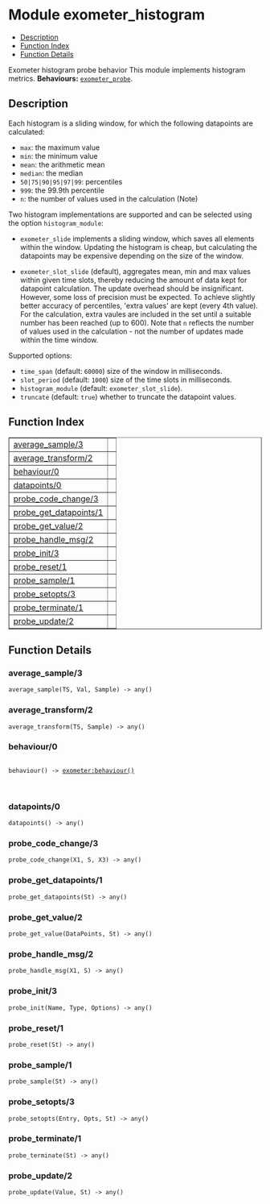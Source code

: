 

# Module exometer_histogram #
* [Description](#description)
* [Function Index](#index)
* [Function Details](#functions)


Exometer histogram probe behavior
This module implements histogram metrics.
__Behaviours:__ [`exometer_probe`](exometer_probe.md).
<a name="description"></a>

## Description ##

Each histogram is a sliding
window, for which the following datapoints are calculated:



* `max`: the maximum value
* `min`: the minimum value
* `mean`: the arithmetic mean
* `median`: the median
* `50|75|90|95|97|99`: percentiles
* `999`: the 99.9th percentile
* `n`: the number of values used in the calculation (Note)



Two histogram implementations are supported and can be selected using
the option `histogram_module`:



* `exometer_slide` implements a sliding window, which saves all elements
within the window. Updating the histogram is cheap, but calculating the
datapoints may be expensive depending on the size of the window.



* `exometer_slot_slide` (default), aggregates mean, min and max values
within given time slots, thereby reducing the amount of data kept for
datapoint calculation. The update overhead should be insignificant.
However, some loss of precision must be expected. To achieve slightly
better accuracy of percentiles, 'extra values' are kept (every 4th
value). For the calculation, extra vaules are included in the set
until a suitable number has been reached (up to 600). Note that
`n` reflects the number of values used in the calculation - not the
number of updates made within the time window.



Supported options:


* `time_span` (default: `60000`) size of the window in milliseconds.
* `slot_period` (default: `1000`) size of the time slots in milliseconds.
* `histogram_module` (default: `exometer_slot_slide`).
* `truncate` (default: `true`) whether to truncate the datapoint values.
<a name="index"></a>

## Function Index ##


<table width="100%" border="1" cellspacing="0" cellpadding="2" summary="function index"><tr><td valign="top"><a href="#average_sample-3">average_sample/3</a></td><td></td></tr><tr><td valign="top"><a href="#average_transform-2">average_transform/2</a></td><td></td></tr><tr><td valign="top"><a href="#behaviour-0">behaviour/0</a></td><td></td></tr><tr><td valign="top"><a href="#datapoints-0">datapoints/0</a></td><td></td></tr><tr><td valign="top"><a href="#probe_code_change-3">probe_code_change/3</a></td><td></td></tr><tr><td valign="top"><a href="#probe_get_datapoints-1">probe_get_datapoints/1</a></td><td></td></tr><tr><td valign="top"><a href="#probe_get_value-2">probe_get_value/2</a></td><td></td></tr><tr><td valign="top"><a href="#probe_handle_msg-2">probe_handle_msg/2</a></td><td></td></tr><tr><td valign="top"><a href="#probe_init-3">probe_init/3</a></td><td></td></tr><tr><td valign="top"><a href="#probe_reset-1">probe_reset/1</a></td><td></td></tr><tr><td valign="top"><a href="#probe_sample-1">probe_sample/1</a></td><td></td></tr><tr><td valign="top"><a href="#probe_setopts-3">probe_setopts/3</a></td><td></td></tr><tr><td valign="top"><a href="#probe_terminate-1">probe_terminate/1</a></td><td></td></tr><tr><td valign="top"><a href="#probe_update-2">probe_update/2</a></td><td></td></tr></table>


<a name="functions"></a>

## Function Details ##

<a name="average_sample-3"></a>

### average_sample/3 ###

`average_sample(TS, Val, Sample) -> any()`


<a name="average_transform-2"></a>

### average_transform/2 ###

`average_transform(TS, Sample) -> any()`


<a name="behaviour-0"></a>

### behaviour/0 ###


<pre><code>
behaviour() -&gt; <a href="exometer.md#type-behaviour">exometer:behaviour()</a>
</code></pre>
<br />


<a name="datapoints-0"></a>

### datapoints/0 ###

`datapoints() -> any()`


<a name="probe_code_change-3"></a>

### probe_code_change/3 ###

`probe_code_change(X1, S, X3) -> any()`


<a name="probe_get_datapoints-1"></a>

### probe_get_datapoints/1 ###

`probe_get_datapoints(St) -> any()`


<a name="probe_get_value-2"></a>

### probe_get_value/2 ###

`probe_get_value(DataPoints, St) -> any()`


<a name="probe_handle_msg-2"></a>

### probe_handle_msg/2 ###

`probe_handle_msg(X1, S) -> any()`


<a name="probe_init-3"></a>

### probe_init/3 ###

`probe_init(Name, Type, Options) -> any()`


<a name="probe_reset-1"></a>

### probe_reset/1 ###

`probe_reset(St) -> any()`


<a name="probe_sample-1"></a>

### probe_sample/1 ###

`probe_sample(St) -> any()`


<a name="probe_setopts-3"></a>

### probe_setopts/3 ###

`probe_setopts(Entry, Opts, St) -> any()`


<a name="probe_terminate-1"></a>

### probe_terminate/1 ###

`probe_terminate(St) -> any()`


<a name="probe_update-2"></a>

### probe_update/2 ###

`probe_update(Value, St) -> any()`


